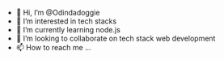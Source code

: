 - 👋 Hi, I’m @Odindadoggie
- 👀 I’m interested in tech stacks
- 🌱 I’m currently learning node.js
- 💞️ I’m looking to collaborate on tech stack web development
- 📫 How to reach me ...

<!---
Odindadoggie/Odindadoggie is a ✨ special ✨ repository because its `README.md` (this file) appears on your GitHub profile.
You can click the Preview link to take a look at your changes.
--->
